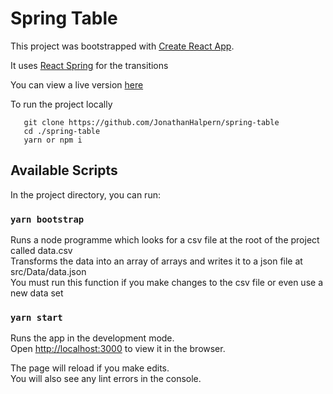 # Spring Table

This project was bootstrapped with [Create React App](https://github.com/facebook/create-react-app).

It uses [React Spring](https://github.com/react-spring/react-spring) for the transitions

You can view a live version [here](https://spring-table.netlify.com/) 


To run the project locally

 ```
    git clone https://github.com/JonathanHalpern/spring-table
    cd ./spring-table
    yarn or npm i
 ```

## Available Scripts

In the project directory, you can run:

### `yarn bootstrap`

Runs a node programme which looks for a csv file at the root of the project called data.csv<br>
Transforms the data into an array of arrays and writes it to a json file at src/Data/data.json<br>
You must run this function if you make changes to the csv file or even use a new data set

### `yarn start`

Runs the app in the development mode.<br>
Open [http://localhost:3000](http://localhost:3000) to view it in the browser.

The page will reload if you make edits.<br>
You will also see any lint errors in the console.
